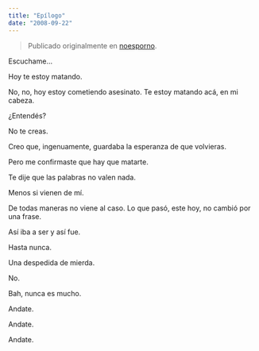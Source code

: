 ```yaml
---
title: "Epílogo"
date: "2008-09-22"
---
```


> Publicado originalmente en [noesporno](/noesporno).

Escuchame...

Hoy te estoy matando.

No, no, hoy estoy cometiendo asesinato. Te estoy matando acá, en mi cabeza.

¿Entendés?

No te creas.

Creo que, ingenuamente, guardaba la esperanza de que volvieras.

Pero me confirmaste que hay que matarte.

Te dije que las palabras no valen nada.

Menos si vienen de mí.

De todas maneras no viene al caso. Lo que pasó, este hoy, no cambió por una frase.

Así iba a ser y así fue.

Hasta nunca.

Una despedida de mierda.

No.

Bah, nunca es mucho.



Andate.

Andate.

Andate.